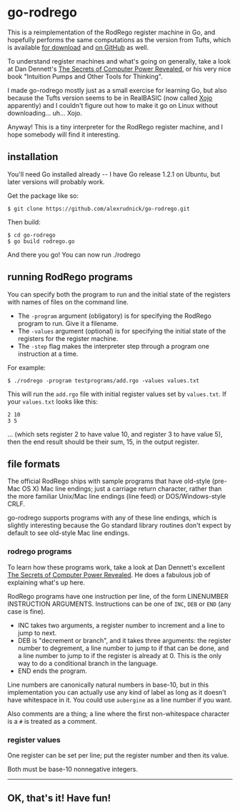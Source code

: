 go-rodrego
==========

This is a reimplementation of the RodRego register machine in Go, and hopefully
performs the same computations as the version from Tufts, which is available
[for download](http://sites.tufts.edu/rodrego/) and [on
GitHub](https://github.com/TuftsUniversity/RodRego) as well.

To understand register machines and what's going on generally, take a look at
Dan Dennett's
[The Secrets of Computer Power
Revealed](http://sites.tufts.edu/rodrego/files/2011/03/Secrets-of-Computer-Power-Revealed-2008.pdf),
or his very nice book "Intuition Pumps and Other Tools for Thinking".

I made go-rodrego mostly just as a small exercise for learning Go, but also
because the Tufts version seems to be in RealBASIC (now called
[Xojo](http://en.wikipedia.org/wiki/Xojo) apparently) and I couldn't figure out
how to make it go on Linux without downloading... uh... Xojo.

Anyway! This is a tiny interpreter for the RodRego register machine, and I hope
somebody will find it interesting.

## installation
You'll need Go installed already -- I have Go release 1.2.1 on Ubuntu, but later
versions will probably work.

Get the package like so:

    $ git clone https://github.com/alexrudnick/go-rodrego.git

Then build:

    $ cd go-rodrego
    $ go build rodrego.go

And there you go! You can now run ./rodrego

## running RodRego programs
You can specify both the program to run and the initial state of the registers
with names of files on the command line.

 * The ``-program`` argument (obligatory) is for specifying the RodRego program to run. Give it a filename.
 * The ``-values`` argument (optional) is for specifying the initial state of the registers for the register machine.
 * The ``-step`` flag makes the interpreter step through a program one instruction at a time.

For example:

    $ ./rodrego -program testprograms/add.rgo -values values.txt

This will run the ``add.rgo`` file with initial register values set by
``values.txt``. If your ``values.txt`` looks like this:

    2 10
    3 5

... (which sets register 2 to have value 10, and register 3 to have value 5),
then the end result should be their sum, 15, in the output register.

## file formats
The official RodRego ships with sample programs that have old-style (pre-Mac
OS X) Mac line endings; just a carriage return character, rather than the more
familiar Unix/Mac line endings (line feed) or DOS/Windows-style CRLF.

go-rodrego supports programs with any of these line endings, which is slightly
interesting because the Go standard library routines don't expect by default to
see old-style Mac line endings.

### rodrego programs
To learn how these programs work, take a look at Dan Dennett's excellent
[The Secrets of Computer Power
Revealed](http://sites.tufts.edu/rodrego/files/2011/03/Secrets-of-Computer-Power-Revealed-2008.pdf).
He does a fabulous job of explaining what's up here.

RodRego programs have one instruction per line, of the form LINENUMBER
INSTRUCTION ARGUMENTS. Instructions can be one of ``INC``, ``DEB`` or ``END``
(any case is fine).

  * INC takes two arguments, a register number to increment and a line to jump to next.
  * DEB is "decrement or branch", and it takes three arguments: the register number to degrement, a line number to jump to if that can be done, and a line number to jump to if the register is already at 0. This is the only way to do a conditional branch in the language.
  * END ends the program.

Line numbers are canonically natural numbers in base-10, but in this
implementation you can actually use any kind of label as long as it doesn't have
whitespace in it. You could use ``aubergine`` as a line number if you want.

Also comments are a thing; a line where the first non-whitespace character is a
``#`` is treated as a comment.

### register values
One register can be set per line; put the register number and then its value.

Both must be base-10 nonnegative integers.

----

## OK, that's it! Have fun!
